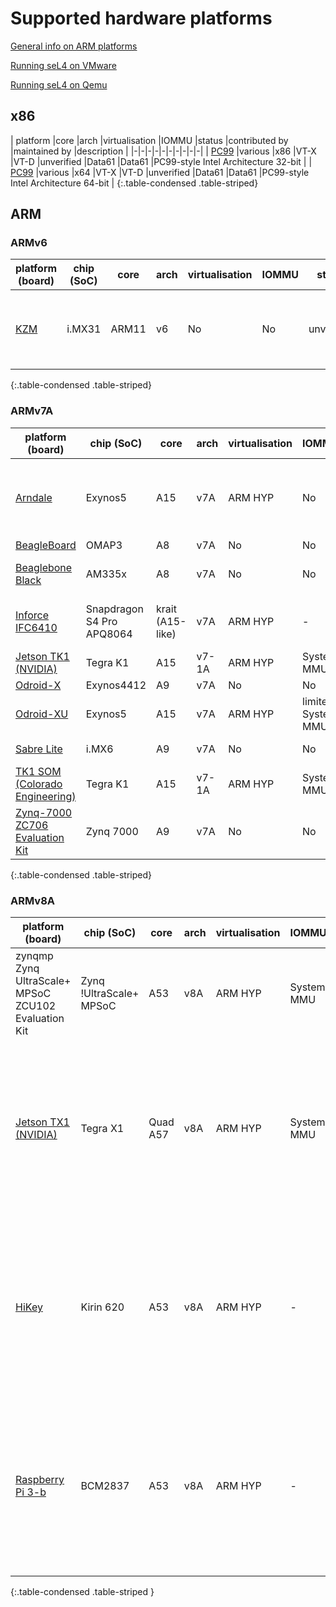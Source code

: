 # Supported hardware platforms

[General info on ARM platforms](General-ARM)


[Running seL4 on VMware](VMware)

[Running seL4 on Qemu](Qemu)

## x86

| platform |core |arch |virtualisation |IOMMU |status |contributed by |maintained by |description |
|-|-|-|-|-|-|-|-|-|-|
| [PC99](IA32) |various |x86 |VT-X |VT-D |unverified |Data61 |Data61 |PC99-style Intel Architecture 32-bit |
| [PC99](IA32) |various |x64 |VT-X |VT-D |unverified |Data61 |Data61 |PC99-style Intel Architecture 64-bit |
{:.table-condensed .table-striped}

## ARM


### ARMv6

|platform (board) |chip (SoC) |core |arch |virtualisation |IOMMU |status |contributed by |maintained by |description |
|-|-|-|-|-|-|-|-|-|-|
|[KZM](Kzm) |i.MX31 |ARM11 |v6 |No |No |unverified |Data61 |Data61 |original verified version - proof no longer maintained |
{:.table-condensed .table-striped}

### ARMv7A


|platform (board)|chip (SoC)|core|arch|virtualisation |IOMMU |status |contributed by |maintained by |description |
|-|-|-|-|-|-|-|-|-|-|
|[Arndale](arndale) |Exynos5 |A15 |v7A |ARM HYP |No|unverified |Data61 |not regression tested but same SoC as Odroid-XU||
|[BeagleBoard](BeagleBoard) |OMAP3 |A8 |v7A |No|No |unverified |Data61 |Data61 | |
|[Beaglebone Black](Beaglebone) |AM335x |A8 |v7A |No|No |unverified |external |Data61 regression tested | |
|[Inforce IFC6410](IF6410) |Snapdragon S4 Pro APQ8064 | krait (A15-like) |v7A |ARM HYP |- |unverified |Data61 |Data61 |Krait is a Qualcomm reimplementation of Armv7A |
|[Jetson TK1 (NVIDIA)](jetsontk1) |Tegra K1 |A15 |v7-1A |ARM HYP |System MMU |unverified |Data61 |Data61 | |
|[Odroid-X](odroidx) |Exynos4412 |A9 |v7A |No |No |unverified |Data61 |Data61 | |
|[Odroid-XU](odriod-XU) |Exynos5 |A15 |v7A |ARM HYP|limited System MMU |unverified |Data61 |Data61 | |
|[Sabre Lite](sabreLite) |i.MX6 |A9 |v7A |No |No|verified |Data61 |Data61 |current verified version |
|[TK1 SOM (Colorado Engineering)](CEI_TK1_SOM.md) |Tegra K1 |A15 |v7-1A |ARM HYP |System MMU |unverified |Data61 |Data61 |Small form-factor Tegra K1 |
|[Zynq-7000 ZC706 Evaluation Kit](zynq7000) |Zynq 7000 |A9 |v7A |No |No |unverified|Data61 |Data61 | |
{:.table-condensed .table-striped}

### ARMv8A


|platform (board) |chip (SoC) |core |arch|virtualisation |IOMMU |status |contributed by |maintained by |description |
|-|-|-|-|-|-|-|-|-|-|
|zynqmp Zynq UltraScale+ MPSoC ZCU102 Evaluation Kit |Zynq !UltraScale+ MPSoC |A53 |v8A |ARM HYP |System MMU |unverified |[DornerWorks](http://dornerworks.com/) |Data61 | |
|[Jetson TX1 (NVIDIA) ](jetsontx1) | Tegra X1 |Quad A57 |v8A |ARM HYP |System MMU |unverified |Data61 |Data61 | A57 has hardware support for AArch32 and AArch64. The 64-bit seL4 kernel has been ported to this board, but ''not the 32-bit kernel''. |
|[HiKey](HiKey) |Kirin 620 |A53 |v8A |ARM HYP |- |unverified |Data61 |Data61 | A53 has hardware support for AArch32 and AArch64. The 64-bit seL4 kernel has been ported to this board, but ''not the 32-bit kernel''. |
|[Raspberry Pi 3-b](Rpi3)|BCM2837 |A53 |v8A |ARM HYP |- |unverified |Data61 |Data61 | A53 has hardware support for AArch32 and AArch64. The 64-bit seL4 kernel has been ported to this board, but ''not the 32-bit kernel''.|
{:.table-condensed .table-striped }
